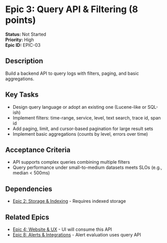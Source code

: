 # Epic 3: Query API & Filtering (8 points)

**Status:** Not Started  
**Priority:** High  
**Epic ID:** EPIC-03

## Description

Build a backend API to query logs with filters, paging, and basic aggregations.

## Key Tasks

- Design query language or adopt an existing one (Lucene-like or SQL-ish)
- Implement filters: time-range, service, level, text search, trace id, span id
- Add paging, limit, and cursor-based pagination for large result sets
- Implement basic aggregations (counts by level, errors over time)

## Acceptance Criteria

- API supports complex queries combining multiple filters
- Query performance under small-to-medium datasets meets SLOs (e.g., median < 500ms)

## Dependencies

- [Epic 2: Storage & Indexing](epic-02.md) - Requires indexed storage

## Related Epics

- [Epic 4: Website & UX](epic-04.md) - UI will consume this API
- [Epic 8: Alerts & Integrations](epic-08.md) - Alert evaluation uses query API

